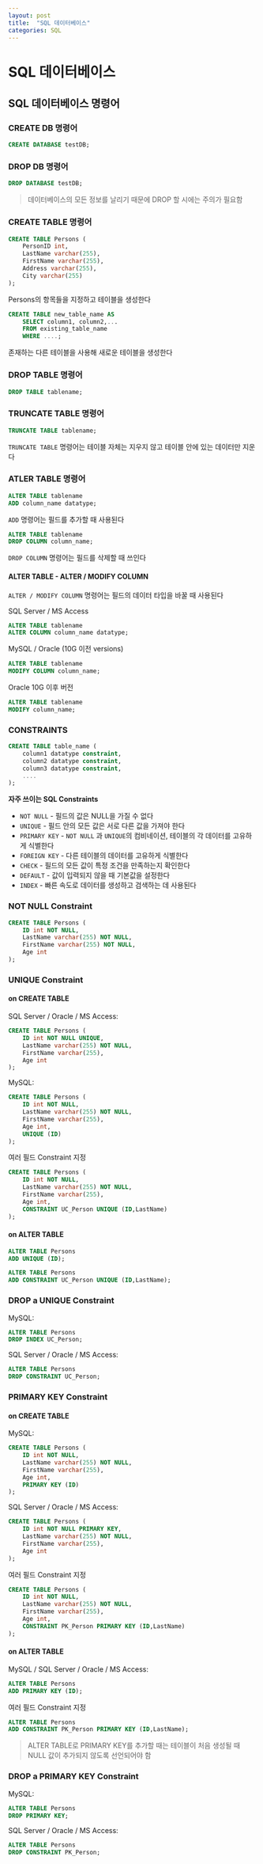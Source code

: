 ```yaml
---
layout: post
title:  "SQL 데이터베이스"
categories: SQL
---
```


# SQL 데이터베이스

## SQL 데이터베이스 명령어

### CREATE DB 명령어

```sql
CREATE DATABASE testDB;
```

### DROP DB 명령어

```sql
DROP DATABASE testDB;
```

> 데이터베이스의 모든 정보를 날리기 때문에 DROP 할 시에는 주의가 필요함

### CREATE TABLE 명령어

```sql
CREATE TABLE Persons (
    PersonID int,
    LastName varchar(255),
    FirstName varchar(255),
    Address varchar(255),
    City varchar(255) 
);
```

Persons의 항목들을 지정하고 테이블을 생성한다

```sql
CREATE TABLE new_table_name AS
    SELECT column1, column2,...
    FROM existing_table_name
    WHERE ....;
```

존재하는 다른 테이블을 사용해 새로운 테이블을 생성한다

### DROP TABLE 명령어

```sql
DROP TABLE tablename;
```

### TRUNCATE TABLE 	명령어

```sql
TRUNCATE TABLE tablename;
```

`TRUNCATE TABLE` 명령어는 테이블 자체는 지우지 않고 테이블 안에 있는 데이터만 지운다

### ATLER TABLE 명령어

```sql
ALTER TABLE tablename
ADD column_name datatype;
```

`ADD` 명령어는 필드를 추가할 때 사용된다

```sql
ALTER TABLE tablename
DROP COLUMN column_name;
```

`DROP COLUMN` 명령어는 필드를 삭제할 때 쓰인다

#### ALTER TABLE - ALTER / MODIFY COLUMN

`ALTER / MODIFY COLUMN` 명령어는 필드의 데이터 타입을 바꿀 때 사용된다

SQL Server / MS Access

```sql
ALTER TABLE tablename
ALTER COLUMN column_name datatype;
```

MySQL / Oracle (10G 이전 versions)

```sql
ALTER TABLE tablename
MODIFY COLUMN column_name;
```

Oracle 10G 이후 버전

```sql
ALTER TABLE tablename
MODIFY column_name;
```

### CONSTRAINTS

```sql
CREATE TABLE table_name (
    column1 datatype constraint,
    column2 datatype constraint,
    column3 datatype constraint,
    ....
);
```

**자주 쓰이는 SQL Constraints**

* `NOT NULL` - 필드의 값은 NULL을 가질 수 없다
* `UNIQUE` - 필드 안의 모든 값은 서로 다른 값을 가져야 한다
* `PRIMARY KEY` - `NOT NULL` 과  `UNIQUE`의 컴비네이션, 테이블의 각 데이터를 고유하게 식별한다
* `FOREIGN KEY` - 다른 테이블의 데이터를 고유하게 식별한다
* `CHECK` - 필드의 모든 값이 특정 조건을 만족하는지 확인한다
* `DEFAULT` - 값이 입력되지 않을 때 기본값을 설정한다
* `INDEX` - 빠른 속도로 데이터를 생성하고 검색하는 데 사용된다

### NOT NULL Constraint

```sql
CREATE TABLE Persons (
    ID int NOT NULL,
    LastName varchar(255) NOT NULL,
    FirstName varchar(255) NOT NULL,
    Age int
);
```

### UNIQUE Constraint


#### on CREATE TABLE

SQL Server / Oracle / MS Access:

```sql
CREATE TABLE Persons (
    ID int NOT NULL UNIQUE,
    LastName varchar(255) NOT NULL,
    FirstName varchar(255),
    Age int
);
```

MySQL:

```sql
CREATE TABLE Persons (
    ID int NOT NULL,
    LastName varchar(255) NOT NULL,
    FirstName varchar(255),
    Age int,
    UNIQUE (ID)
);
```

여러 필드 Constraint 지정

```sql
CREATE TABLE Persons (
    ID int NOT NULL,
    LastName varchar(255) NOT NULL,
    FirstName varchar(255),
    Age int,
    CONSTRAINT UC_Person UNIQUE (ID,LastName)
);
```

#### on ALTER TABLE

```sql
ALTER TABLE Persons
ADD UNIQUE (ID);
```

```sql
ALTER TABLE Persons
ADD CONSTRAINT UC_Person UNIQUE (ID,LastName);
```

### DROP a UNIQUE Constraint

MySQL:

```sql
ALTER TABLE Persons
DROP INDEX UC_Person;
```

SQL Server / Oracle / MS Access:

```sql
ALTER TABLE Persons
DROP CONSTRAINT UC_Person;
```

### PRIMARY KEY Constraint

#### on CREATE TABLE

MySQL:

```sql
CREATE TABLE Persons (
    ID int NOT NULL,
    LastName varchar(255) NOT NULL,
    FirstName varchar(255),
    Age int,
    PRIMARY KEY (ID)
);
```

SQL Server / Oracle / MS Access:

```sql
CREATE TABLE Persons (
    ID int NOT NULL PRIMARY KEY,
    LastName varchar(255) NOT NULL,
    FirstName varchar(255),
    Age int
);
```

여러 필드 Constraint 지정

```sql
CREATE TABLE Persons (
    ID int NOT NULL,
    LastName varchar(255) NOT NULL,
    FirstName varchar(255),
    Age int,
    CONSTRAINT PK_Person PRIMARY KEY (ID,LastName)
);
```

#### on ALTER TABLE

MySQL / SQL Server / Oracle / MS Access:

```sql
ALTER TABLE Persons
ADD PRIMARY KEY (ID);
```

여러 필드 Constraint 지정

```sql
ALTER TABLE Persons
ADD CONSTRAINT PK_Person PRIMARY KEY (ID,LastName);
```

> ALTER TABLE로 PRIMARY KEY를 추가할 때는 테이블이 처음 생성될 때 NULL 값이 추가되지 않도록 선언되어야 함

### DROP a PRIMARY KEY Constraint

MySQL:

```sql
ALTER TABLE Persons
DROP PRIMARY KEY;
```

SQL Server / Oracle / MS Access:

```sql
ALTER TABLE Persons
DROP CONSTRAINT PK_Person;
```

